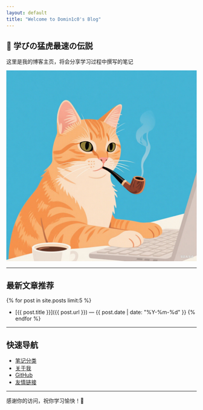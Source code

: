 ```yaml
---
layout: default
title: "Welcome to Domin1c0's Blog"
---
```


## 📘 学びの猛虎最速の伝説

这里是我的博客主页，将会分享学习过程中撰写的笔记

![博客logo](/assets/images/logo.png)

---

## 最新文章推荐

{% for post in site.posts limit:5 %}
- [{{ post.title }}]({{ post.url }}) — {{ post.date | date: "%Y-%m-%d" }}
{% endfor %}

---

## 快速导航

- [笔记分类](/tags/)
- [关于我](about.md)
- [GitHub](https://github.com/domin1c0)
- [友情链接](friends.md)

---

感谢你的访问，祝你学习愉快！🚀
